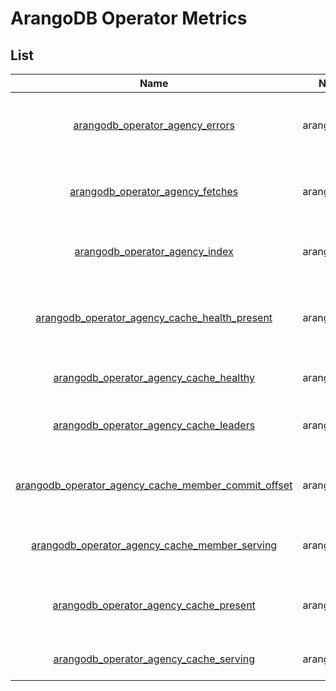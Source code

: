 # ArangoDB Operator Metrics

## List

|                                                      Name                                                       |     Namespace     |    Group     | Type  | Description                                        |
|:---------------------------------------------------------------------------------------------------------------:|:-----------------:|:------------:|:-----:|:---------------------------------------------------|
|                     [arangodb_operator_agency_errors](./arangodb_operator_agency_errors.md)                     | arangodb_operator |    agency    | Count | Current count of agency cache fetch errors         |
|                    [arangodb_operator_agency_fetches](./arangodb_operator_agency_fetches.md)                    | arangodb_operator |    agency    | Count | Current count of agency cache fetches              |
|                      [arangodb_operator_agency_index](./arangodb_operator_agency_index.md)                      | arangodb_operator |    agency    | Gauge | Current index of the agency cache                  |
|       [arangodb_operator_agency_cache_health_present](./arangodb_operator_agency_cache_health_present.md)       | arangodb_operator | agency_cache | Gauge | Determines if local agency cache health is present |
|              [arangodb_operator_agency_cache_healthy](./arangodb_operator_agency_cache_healthy.md)              | arangodb_operator | agency_cache | Gauge | Determines if agency is healthy                    |
|              [arangodb_operator_agency_cache_leaders](./arangodb_operator_agency_cache_leaders.md)              | arangodb_operator | agency_cache | Gauge | Determines agency leader vote count                |
| [arangodb_operator_agency_cache_member_commit_offset](./arangodb_operator_agency_cache_member_commit_offset.md) | arangodb_operator | agency_cache | Gauge | Determines agency member commit offset             |
|       [arangodb_operator_agency_cache_member_serving](./arangodb_operator_agency_cache_member_serving.md)       | arangodb_operator | agency_cache | Gauge | Determines if agency member is reachable           |
|              [arangodb_operator_agency_cache_present](./arangodb_operator_agency_cache_present.md)              | arangodb_operator | agency_cache | Gauge | Determines if local agency cache is present        |
|              [arangodb_operator_agency_cache_serving](./arangodb_operator_agency_cache_serving.md)              | arangodb_operator | agency_cache | Gauge | Determines if agency is serving                    |
